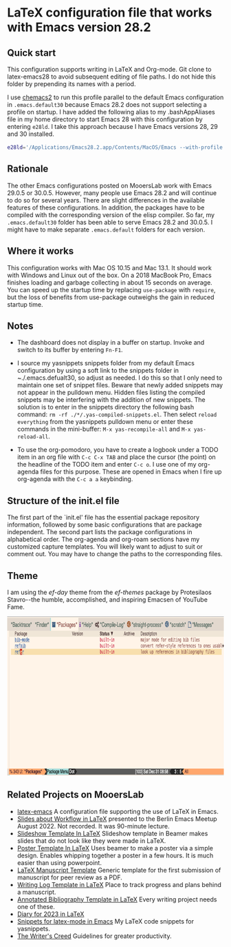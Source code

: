 # LaTeX configuration file that works with Emacs version 28.2

## Quick start
This configuration supports writing in LaTeX and Org-mode.
Git clone to latex-emacs28 to avoid subsequent editing of file paths.
I do not hide this folder by prepending its names with a period.

I use [chemacs2](https://github.com/plexus/chemacs2) to run this profile parallel to the default Emacs configuration in `.emacs.default30` because Emacs 28.2 does not support selecting a profile on startup.
I have added the following alias to my .bashAppAliases file in my home directory to start Emacs 28 with this configuration by entering `e28ld`.
I take this approach because I have Emacs versions 28, 29 and 30 installed.

```bash
e28ld='/Applications/Emacs28.2.app/Contents/MacOS/Emacs --with-profile latex28 --debug-init'
```

## Rationale
The other Emacs configurations posted on MooersLab work with Emacs 29.0.5 or 30.0.5. However, many people use Emacs 28.2 and will continue to do so for several years. There are slight differences in the available features of these configurations. In addition, the packages have to be compiled with the corresponding version of the elisp compiler. So far, my `.emacs.default30` folder has been able to serve Emacs 28.2 and 30.0.5. I might have to make separate `.emacs.default` folders for each version.

## Where it works
This configuration works with Mac OS 10.15 and Mac 13.1. It should work with Windows and Linux out of the box. On a 2018 MacBook Pro, Emacs finishes loading and garbage collecting in about 15 seconds on average. You can speed up the startup time by replacing `use-package` with `require`, but the loss of benefits from use-package outweighs the gain in reduced startup time.

## Notes
- The dashboard does not display in a buffer on startup. Invoke and switch to its buffer by entering `Fn-F1`.

- I source my yasnippets snippets folder from my default Emacs configuration by using a soft link to the snippets folder in ~./.emacs.defualt30, so adjust as needed. I do this so that I only need to maintain one set of snippet files. Beware that newly added snippets may not appear in the pulldown menu. Hidden files listing the compiled snippets may be interfering with the addition of new snippets. The solution is to enter in the snippets directory the following bash command: `rm -rf ./*/.yas-compiled-snippets.el`. Then select `reload everything` from the yasnippets pulldown menu or enter these commands in the mini-buffer: `M-x yas-recompile-all` and `M-x yas-reload-all`.

- To use the org-pomodoro, you have to create a logbook under a TODO item in an org file with `C-c C-x TAB` and place the cursor (the point) on the headline of the TODO item and enter `C-c o`. I use one of my org-agenda files for this purpose. These are opened in Emacs when I fire up org-agenda with the `C-c a a` keybinding.

## Structure of the init.el file
The first part of the `init.el' file has the essential package repository information, followed by some basic configurations that are package independent.
The second part lists the package configurations in alphabetical order.
The org-agenda and org-roam sections have my customized capture templates.
You will likely want to adjust to suit or comment out.
You may have to change the paths to the corresponding files.

## Theme
I am using the *ef-day* theme from the *ef-themes* package by Protesilaos Stavro--the humble, accomplished, and inspiring Emacsen of YouTube Fame.

<p align="center"><img src="./images/ef-day-example.png" alt="HTML5 Icon" style="width:819px;height:369px;"></p>


## Related Projects on MooersLab
- [latex-emacs](https://github.com/MooersLab/latex-emacs) A configuration file supporting the use of LaTeX in Emacs.
- [Slides about Workflow in LaTeX](https://github.com/MooersLab/BerlinEmacsAugust2022) presented to the Berlin Emacs Meetup August 2022. Not recorded. It was 90-minute lecture.
- [Slideshow Template In LaTeX](https://github.com/MooersLab/slideshowTemplateLaTeX) Slideshow template in Beamer makes slides that do not look like they were made in LaTeX.
- [Poster Template In LaTeX](https://github.com/MooersLab/posterInLaTeX) Uses beamer to make a poster via a simple design. Enables whipping together a poster in a few hours. It is much easier than using powerpoint.
- [LaTeX Manuscript Template](https://github.com/MooersLab/manuscriptInLaTeX/edit/main/README.md) Generic template for the first submission of manuscript for peer review as a PDF.
- [Writing Log Template in LaTeX](https://github.com/MooersLab/writingLogTemplate) Place to track progress and plans behind a manuscript.
- [Annotated Bibliography Template in LaTeX](https://github.com/MooersLab/annotatedBibliography) Every writing project needs one of these.
- [Diary for 2023 in LaTeX](https://github.com/MooersLab/diary2023inLaTeX) 
- [Snippets for latex-mode in Emacs](https://github.com/MooersLab/snippet-latex-mode) My LaTeX code snippets for yasnippets.
- [The Writer's Creed](https://github.com/MooersLab/thewriterslaw) Guidelines for greater productivity.

